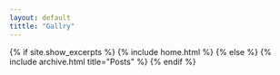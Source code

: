 ```yaml
---
layout: default
tittle: "Gallry"
---
```


{% if site.show_excerpts %}
  {% include home.html %}
{% else %}
  {% include archive.html title="Posts" %}
{% endif %}

